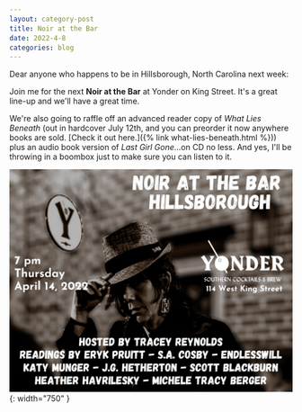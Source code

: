 ```yaml
---
layout: category-post
title: Noir at the Bar
date: 2022-4-8
categories: blog
---
```


Dear anyone who happens to be in Hillsborough, North Carolina next week:

Join me for the next **Noir at the Bar** at Yonder on King Street. It's a great line-up and we'll have a great time.

We're also going to raffle off an advanced reader copy of *What Lies Beneath* (out in hardcover July 12th, and you can preorder it now anywhere books are sold. [Check it out here.]({% link what-lies-beneath.html %})) plus an audio book version of *Last Girl Gone*...on CD no less. And yes, I'll be throwing in a boombox just to make sure you can listen to it.

![image](/assets/noiratthebar.jpg){: width="750" }
